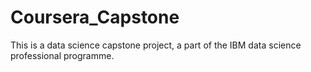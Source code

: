 # Coursera_Capstone
This is a data science capstone project, a part of the IBM data science professional programme. 

